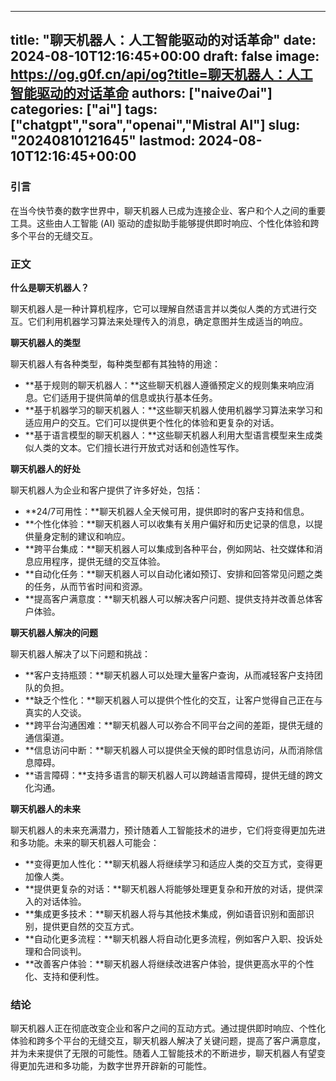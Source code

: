 
---
title: "聊天机器人：人工智能驱动的对话革命"
date: 2024-08-10T12:16:45+00:00
draft: false
image: https://og.g0f.cn/api/og?title=聊天机器人：人工智能驱动的对话革命
authors: ["naiveのai"]
categories: ["ai"]
tags: ["chatgpt","sora","openai","Mistral AI"]
slug: "20240810121645"
lastmod: 2024-08-10T12:16:45+00:00
---
### 引言

在当今快节奏的数字世界中，聊天机器人已成为连接企业、客户和个人之间的重要工具。这些由人工智能 (AI) 驱动的虚拟助手能够提供即时响应、个性化体验和跨多个平台的无缝交互。

### 正文

**什么是聊天机器人？**

聊天机器人是一种计算机程序，它可以理解自然语言并以类似人类的方式进行交互。它们利用机器学习算法来处理传入的消息，确定意图并生成适当的响应。

**聊天机器人的类型**

聊天机器人有各种类型，每种类型都有其独特的用途：

* **基于规则的聊天机器人：**这些聊天机器人遵循预定义的规则集来响应消息。它们适用于提供简单的信息或执行基本任务。
* **基于机器学习的聊天机器人：**这些聊天机器人使用机器学习算法来学习和适应用户的交互。它们可以提供更个性化的体验和更复杂的对话。
* **基于语言模型的聊天机器人：**这些聊天机器人利用大型语言模型来生成类似人类的文本。它们擅长进行开放式对话和创造性写作。

**聊天机器人的好处**

聊天机器人为企业和客户提供了许多好处，包括：

* **24/7可用性：**聊天机器人全天候可用，提供即时的客户支持和信息。
* **个性化体验：**聊天机器人可以收集有关用户偏好和历史记录的信息，以提供量身定制的建议和响应。
* **跨平台集成：**聊天机器人可以集成到各种平台，例如网站、社交媒体和消息应用程序，提供无缝的交互体验。
* **自动化任务：**聊天机器人可以自动化诸如预订、安排和回答常见问题之类的任务，从而节省时间和资源。
* **提高客户满意度：**聊天机器人可以解决客户问题、提供支持并改善总体客户体验。

**聊天机器人解决的问题**

聊天机器人解决了以下问题和挑战：

* **客户支持瓶颈：**聊天机器人可以处理大量客户查询，从而减轻客户支持团队的负担。
* **缺乏个性化：**聊天机器人可以提供个性化的交互，让客户觉得自己正在与真实的人交谈。
* **跨平台沟通困难：**聊天机器人可以弥合不同平台之间的差距，提供无缝的通信渠道。
* **信息访问中断：**聊天机器人可以提供全天候的即时信息访问，从而消除信息障碍。
* **语言障碍：**支持多语言的聊天机器人可以跨越语言障碍，提供无缝的跨文化沟通。

**聊天机器人的未来**

聊天机器人的未来充满潜力，预计随着人工智能技术的进步，它们将变得更加先进和多功能。未来的聊天机器人可能会：

* **变得更加人性化：**聊天机器人将继续学习和适应人类的交互方式，变得更加像人类。
* **提供更复杂的对话：**聊天机器人将能够处理更复杂和开放的对话，提供深入的对话体验。
* **集成更多技术：**聊天机器人将与其他技术集成，例如语音识别和面部识别，提供更自然的交互方式。
* **自动化更多流程：**聊天机器人将自动化更多流程，例如客户入职、投诉处理和合同谈判。
* **改善客户体验：**聊天机器人将继续改进客户体验，提供更高水平的个性化、支持和便利性。

### 结论

聊天机器人正在彻底改变企业和客户之间的互动方式。通过提供即时响应、个性化体验和跨多个平台的无缝交互，聊天机器人解决了关键问题，提高了客户满意度，并为未来提供了无限的可能性。随着人工智能技术的不断进步，聊天机器人有望变得更加先进和多功能，为数字世界开辟新的可能性。